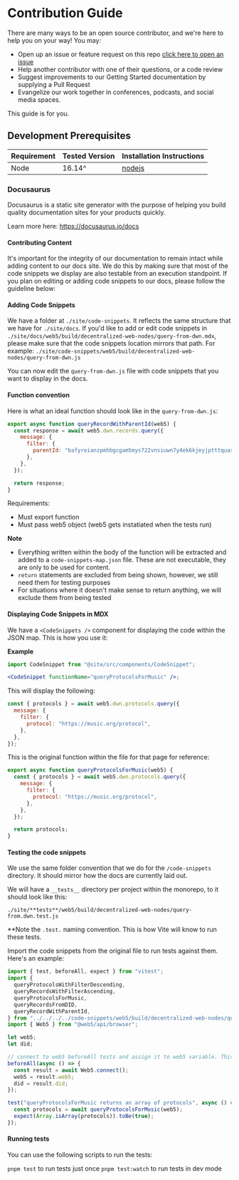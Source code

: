 # Contribution Guide

There are many ways to be an open source contributor, and we're here to help you on your way! You may:

- Open up an issue or feature request on this repo [click here to open an issue](https://github.com/TBD54566975/developer.tbd.website/issues/new)
- Help another contributor with one of their questions, or a code review
- Suggest improvements to our Getting Started documentation by supplying a Pull Request
- Evangelize our work together in conferences, podcasts, and social media spaces.

This guide is for you.

## Development Prerequisites

| Requirement | Tested Version | Installation Instructions                                    |
| ----------- | -------------- | ------------------------------------------------------------ |
| Node        | 16.14^         | [nodejs](https://nodejs.dev/en/learn/how-to-install-nodejs/) |

### Docusaurus

Docusaurus is a static site generator with the purpose of helping you build quality documentation sites for your products quickly.

Learn more here: https://docusaurus.io/docs

#### Contributing Content

It's important for the integrity of our documentation to remain intact while adding content to our docs site. We do this by making sure that most of the code snippets we display are also testable from an execution standpoint. If you plan on editing or adding code snippets to our docs, please follow the guideline below:

#### Adding Code Snippets

We have a folder at `./site/code-snippets`. It reflects the same structure that we have for `./site/docs`. If you'd like to add or edit code snippets in `./site/docs/web5/build/decentralized-web-nodes/query-from-dwn.mdx`, please make sure that the code snippets location mirrors that path. For example: `./site/code-snippets/web5/build/decentralized-web-nodes/query-from-dwn.js`

You can now edit the `query-from-dwn.js` file with code snippets that you want to display in the docs.

#### Function convention

Here is what an ideal function should look like in the `query-from-dwn.js`:

```js
export async function queryRecordWithParentId(web5) {
  const response = await web5.dwn.records.query({
    message: {
      filter: {
        parentId: "bafyreianzpmhbgcgam5mys722vnsiuwn7y4ek6kjeyjptttquasw4hge2m",
      },
    },
  });

  return response;
}
```

Requirements:

- Must export function
- Must pass web5 object (web5 gets instatiated when the tests run)

**Note**

- Everything written within the body of the function will be extracted and added to a `code-snippets-map.json` file. These are not executable, they are only to be used for content.
- `return` statements are excluded from being shown, however, we still need them for testing purposes
- For situations where it doesn't make sense to return anything, we will exclude them from being tested

#### Displaying Code Snippets in MDX

We have a `<CodeSnippets />` component for displaying the code within the JSON map. This is how you use it:

<CodeSnippet functionName="CODE_SNIPPET_FUNCTION_NAME" />

**Example**

```jsx
import CodeSnippet from "@site/src/components/CodeSnippet";

<CodeSnippet functionName="queryProtocolsForMusic" />;
```

This will display the following:

```js
const { protocols } = await web5.dwn.protocols.query({
  message: {
    filter: {
      protocol: "https://music.org/protocol",
    },
  },
});
```

This is the original function within the file for that page for reference:

```js
export async function queryProtocolsForMusic(web5) {
  const { protocols } = await web5.dwn.protocols.query({
    message: {
      filter: {
        protocol: "https://music.org/protocol",
      },
    },
  });

  return protocols;
}
```

#### Testing the code snippets

We use the same folder convention that we do for the `/code-snippets` directory. It should mirror how the docs are currently laid out.

We will have a `__tests__` directory per project within the monorepo, to it should look like this:

`./site/**tests**/web5/build/decentralized-web-nodes/query-from.dwn.test.js`

\*\*Note the `.test.` naming convention. This is how Vite will know to run these tests.

Import the code snippets from the original file to run tests against them. Here's an example:

```js
import { test, beforeAll, expect } from "vitest";
import {
  queryProtocolsWithFilterDescending,
  queryRecordsWithFilterAscending,
  queryProtocolsForMusic,
  queryRecordsFromDID,
  queryRecordWithParentId,
} from "../../../../code-snippets/web5/build/decentralized-web-nodes/query-from-dwn";
import { Web5 } from "@web5/api/browser";

let web5;
let did;

// connect to web5 beforeAll tests and assign it to web5 variable. This is how we pass the web5 instance to the code snippets:
beforeAll(async () => {
  const result = await Web5.connect();
  web5 = result.web5;
  did = result.did;
});

test("queryProtocolsForMusic returns an array of protocols", async () => {
  const protocols = await queryProtocolsForMusic(web5);
  expect(Array.isArray(protocols)).toBe(true);
});
```

#### Running tests

You can use the following scripts to run the tests:

`pnpm test` to run tests just once
`pnpm test:watch` to run tests in dev mode
